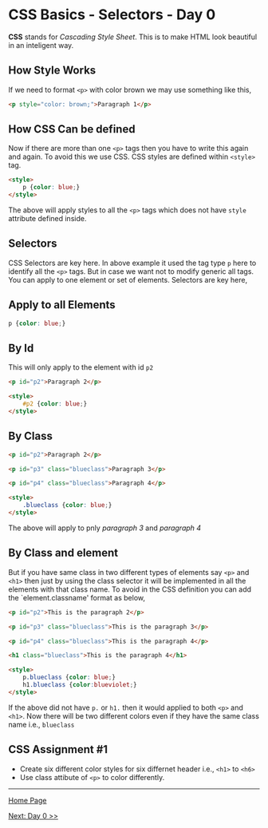 # CSS Basics - Selectors - Day 0

**CSS** stands for *Cascading Style Sheet*. This is to make HTML look beautiful in an inteligent way.  

## How Style Works

If we need to format `<p>` with color brown we may use something like this,

```html
<p style="color: brown;">Paragraph 1</p>
```

## How CSS Can be defined

Now if there are more than one `<p>` tags then you have to write this again and again. To avoid this we use CSS. CSS styles are defined within `<style>` tag.

```html
<style>
    p {color: blue;}
</style>
```

The above will apply styles to all the `<p>` tags which does not have `style` attribute defined inside.

## Selectors

CSS Selectors are key here. In above example it used the tag type `p` here to identify all the `<p>` tags. But in case we want not to modify generic all tags. You can apply to one element or set of elements. Selectors are key here,

## Apply to all Elements

```css
p {color: blue;}
```

## By Id

This will only apply to the element with id `p2`

```html
<p id="p2">Paragraph 2</p>

<style>
    #p2 {color: blue;}
</style>
```

## By Class

```html
<p id="p2">Paragraph 2</p>

<p id="p3" class="blueclass">Paragraph 3</p>

<p id="p4" class="blueclass">Paragraph 4</p>

<style>
    .blueclass {color: blue;}
</style>
```

The above will apply to pnly *paragraph 3* and *paragraph 4*

## By Class and element

But if you have same class in two different types of elements say `<p>` and `<h1>` then just by using the class selector it will be implemented in all the elements with that class name. To avoid in the CSS definition you can add the `element.classname' format as below,

```html
<p id="p2">This is the paragraph 2</p>

<p id="p3" class="blueclass">This is the paragraph 3</p>

<p id="p4" class="blueclass">This is the paragraph 4</p>

<h1 class="blueclass">This is the paragraph 4</h1>

<style>
    p.blueclass {color: blue;}
    h1.blueclass {color:blueviolet;}
</style>
```

If the above did not have `p.` or `h1.` then it would applied to both `<p>` and `<h1>`. Now there will be two different colors even if they have the same class name i.e., `blueclass`

## CSS Assignment #1

- Create six different color styles for six differnet header i.e., `<h1>` to `<h6>`
- Use class attibute of `<p>` to color differently.

---

[Home Page](../README.md)

[Next: Day 0 >>](00-html-day00.md)
